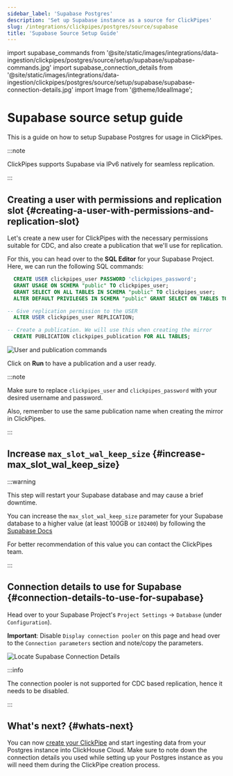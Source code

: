 ```yaml
---
sidebar_label: 'Supabase Postgres'
description: 'Set up Supabase instance as a source for ClickPipes'
slug: /integrations/clickpipes/postgres/source/supabase
title: 'Supabase Source Setup Guide'
---
```


import supabase_commands from '@site/static/images/integrations/data-ingestion/clickpipes/postgres/source/setup/supabase/supabase-commands.jpg'
import supabase_connection_details from '@site/static/images/integrations/data-ingestion/clickpipes/postgres/source/setup/supabase/supabase-connection-details.jpg'
import Image from '@theme/IdealImage';

# Supabase source setup guide

This is a guide on how to setup Supabase Postgres for usage in ClickPipes.

:::note

ClickPipes supports Supabase via IPv6 natively for seamless replication.

:::


## Creating a user with permissions and replication slot {#creating-a-user-with-permissions-and-replication-slot}

Let's create a new user for ClickPipes with the necessary permissions suitable for CDC,
and also create a publication that we'll use for replication.

For this, you can head over to the **SQL Editor** for your Supabase Project.
Here, we can run the following SQL commands:
```sql
  CREATE USER clickpipes_user PASSWORD 'clickpipes_password';
  GRANT USAGE ON SCHEMA "public" TO clickpipes_user;
  GRANT SELECT ON ALL TABLES IN SCHEMA "public" TO clickpipes_user;
  ALTER DEFAULT PRIVILEGES IN SCHEMA "public" GRANT SELECT ON TABLES TO clickpipes_user;

-- Give replication permission to the USER
  ALTER USER clickpipes_user REPLICATION;

-- Create a publication. We will use this when creating the mirror
  CREATE PUBLICATION clickpipes_publication FOR ALL TABLES;
```

<Image img={supabase_commands} alt="User and publication commands" size="large" border/>


Click on **Run** to have a publication and a user ready.

:::note

Make sure to replace `clickpipes_user` and `clickpipes_password` with your desired username and password.

Also, remember to use the same publication name when creating the mirror in ClickPipes.

:::


## Increase `max_slot_wal_keep_size` {#increase-max_slot_wal_keep_size}


:::warning

This step will restart your Supabase database and may cause a brief downtime.

You can increase the `max_slot_wal_keep_size` parameter for your Supabase database to a higher value (at least 100GB or `102400`) by following the [Supabase Docs](https://supabase.com/docs/guides/database/custom-postgres-config#cli-supported-parameters)

For better recommendation of this value you can contact the ClickPipes team.

:::

## Connection details to use for Supabase {#connection-details-to-use-for-supabase}

Head over to your Supabase Project's `Project Settings` -> `Database` (under `Configuration`).

**Important**: Disable `Display connection pooler` on this page and head over to the `Connection parameters` section and note/copy the parameters.

<Image img={supabase_connection_details} size="lg" border alt="Locate Supabase Connection Details" border/>

:::info

The connection pooler is not supported for CDC based replication, hence it needs to be disabled.

:::


## What's next? {#whats-next}

You can now [create your ClickPipe](../index.md) and start ingesting data from your Postgres instance into ClickHouse Cloud.
Make sure to note down the connection details you used while setting up your Postgres instance as you will need them during the ClickPipe creation process.
